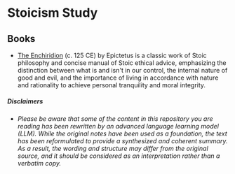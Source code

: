 # Stoicism Study

## Books

* [The Enchiridion](./the-enchiridion) (c. 125 CE) by Epictetus is a classic work of Stoic philosophy and concise manual of Stoic ethical advice, emphasizing the distinction between what is and isn't in our control, the internal nature of good and evil, and the importance of living in accordance with nature and rationality to achieve personal tranquility and moral integrity.

##### Disclaimers
* _Please be aware that some of the content in this repository you are reading has been rewritten by an advanced language learning model (LLM). While the original notes have been used as a foundation, the text has been reformulated to provide a synthesized and coherent summary. As a result, the wording and structure may differ from the original source, and it should be considered as an interpretation rather than a verbatim copy._
